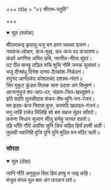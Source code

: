 +++
title = "०२ श्रीराम-स्तुति"

+++


<details open><summary>मूल (श्लोक)</summary>

श्रीरामचन्द्र कृपालु भजु मन हरण भवभव दारुणं।  
नवकंज-लोचन, कंज-मुख, कर-कंज पद कंजारुणं॥  
कंदर्प अगणित अमित छबि, नवनील-नीरद सुंदरं।  
पट पीत मानहु तड़ित रुचि शुचि नौमि जनक सुतावरं॥  
भजु दीनबंधु दिनेश दानव-दैत्यवंश-निकंदनं।  
रघुनंद आनँदकंद कोशलचंद दशरथ-नंदनं॥  
सिर मुकुट कुंडल तिलक चारु उदारु अंग विभूषणं।  
आजानुभुज शर-चाप-धर, संग्राम-जित-खरदूषणं॥  
इति वदति तुलसीदास शंकर-शेष-मुनि-मन-रंजनं।  
मम हृदय-कंज निवास कुरु, कामादि खलदल-गंजनं॥  
मनु जाहिं राचेउ मिलिहि सो बरु सहज सुंदर साँवरो।  
करुना निधान सुजान सीलु सनेहु जानत रावरो॥  
एहि भाँति गौरि असीस सुनि सिय सहित हियँ हरषीं अली।  
तुलसी भवानिहि पूजि पुनि पुनि मुदित मन मंदिर चली॥
</details>

### सोरठा


<details open><summary>मूल (दोहा)</summary>

जानि गौरि अनुकूल सिय हिय हरषु न जाइ कहि।  
मंजुल मंगल मूल बाम अंग फरकन लगे॥
</details>

